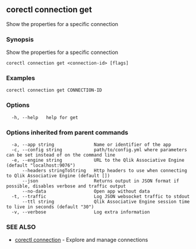 ## corectl connection get

Show the properties for a specific connection

### Synopsis

Show the properties for a specific connection

```
corectl connection get <connection-id> [flags]
```

### Examples

```
corectl connection get CONNECTION-ID
```

### Options

```
  -h, --help   help for get
```

### Options inherited from parent commands

```
  -a, --app string               Name or identifier of the app
  -c, --config string            path/to/config.yml where parameters can be set instead of on the command line
  -e, --engine string            URL to the Qlik Associative Engine (default "localhost:9076")
      --headers stringToString   Http headers to use when connecting to Qlik Associative Engine (default [])
      --json                     Returns output in JSON format if possible, disables verbose and traffic output
      --no-data                  Open app without data
  -t, --traffic                  Log JSON websocket traffic to stdout
      --ttl string               Qlik Associative Engine session time to live in seconds (default "30")
  -v, --verbose                  Log extra information
```

### SEE ALSO

* [corectl connection](corectl_connection.md)	 - Explore and manage connections

